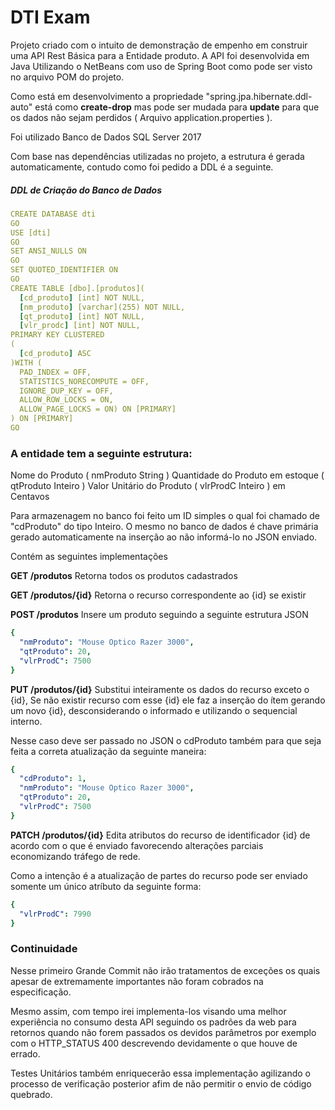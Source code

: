 # DTI Exam

Projeto criado com o intuito de demonstração de empenho em construir uma API Rest Básica para a Entidade produto.
A API foi desenvolvida em Java Utilizando o NetBeans com uso de Spring Boot como pode ser visto no arquivo POM do projeto.

Como está em desenvolvimento a propriedade "spring.jpa.hibernate.ddl-auto" está como **create-drop** mas pode ser mudada para **update**
para que os dados não sejam perdidos ( Arquivo application.properties ).

Foi utilizado Banco de Dados SQL Server 2017

Com base nas dependências utilizadas no projeto, a estrutura é gerada automaticamente, contudo
como foi pedido a DDL é a seguinte.

##### DDL  de Criação do Banco de Dados
```yaml
CREATE DATABASE dti
GO
USE [dti]
GO
SET ANSI_NULLS ON
GO
SET QUOTED_IDENTIFIER ON
GO
CREATE TABLE [dbo].[produtos](
  [cd_produto] [int] NOT NULL,
  [nm_produto] [varchar](255) NOT NULL,
  [qt_produto] [int] NOT NULL,
  [vlr_prodc] [int] NOT NULL,
PRIMARY KEY CLUSTERED 
(
  [cd_produto] ASC
)WITH (
  PAD_INDEX = OFF, 
  STATISTICS_NORECOMPUTE = OFF, 
  IGNORE_DUP_KEY = OFF, 
  ALLOW_ROW_LOCKS = ON, 
  ALLOW_PAGE_LOCKS = ON) ON [PRIMARY]
) ON [PRIMARY]
GO
```

### A entidade tem a seguinte estrutura:

Nome do Produto ( nmProduto String )
Quantidade do Produto em estoque ( qtProduto Inteiro )
Valor Unitário do Produto ( vlrProdC Inteiro ) em Centavos

Para armazenagem no banco foi feito um ID simples o qual foi chamado de "cdProduto" do tipo Inteiro.
O mesmo no banco de dados é chave primária gerado automaticamente na inserção ao não informá-lo no JSON enviado.

Contém as seguintes implementações

**GET /produtos**
Retorna todos os produtos cadastrados

**GET /produtos/{id}**
Retorna o recurso correspondente ao {id} se existir

**POST /produtos**
Insere um produto seguindo a seguinte estrutura JSON

```yaml
{
  "nmProduto": "Mouse Optico Razer 3000",
  "qtProduto": 20,
  "vlrProdC": 7500
}
```

**PUT /produtos/{id}**
Substitui inteiramente os dados do recurso exceto o {id},
Se não existir recurso com esse {id} ele faz a inserção do ítem gerando um novo {id},
desconsiderando o informado e utilizando o sequencial interno.

Nesse caso deve ser passado no JSON o cdProduto também
para que seja feita a correta atualização da seguinte maneira:

```yaml
{
  "cdProduto": 1,
  "nmProduto": "Mouse Optico Razer 3000",
  "qtProduto": 20,
  "vlrProdC": 7500
}
```

**PATCH /produtos/{id}**
Edita atributos do recurso de identificador {id} de acordo com o que é enviado
favorecendo alterações parciais economizando tráfego de rede.

Como a intenção é a atualização de partes do recurso pode ser enviado somente
um único atríbuto da seguinte forma:

```yaml
{
  "vlrProdC": 7990
}
```

### Continuidade

Nesse primeiro Grande Commit não irão tratamentos de exceções os quais apesar de extremamente importantes
não foram cobrados na especificação. 

Mesmo assim, com tempo irei implementa-los visando uma melhor experiência no consumo desta API seguindo os padrões da web para
retornos quando não forem passados os devidos parâmetros por exemplo com o HTTP_STATUS 400 descrevendo devidamente o que houve de errado.

Testes Unitários também enriquecerão essa implementação agilizando o processo de verificação posterior afim de não permitir
o envio de código quebrado.
